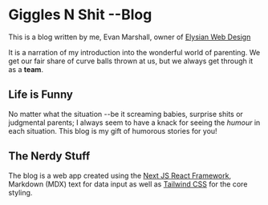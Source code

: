 # Giggles N Shit --Blog

This is a blog written by me, Evan Marshall, owner of [Elysian Web Design](https://elysianwebdesign.com/)

It is a narration of my introduction into the wonderful world of parenting. We get our fair share of curve balls thrown at us, but we always get through it as a **team**.

## Life is Funny

No matter what the situation --be it screaming babies, surprise shits or judgmental parents; I always seem to have a knack for seeing the _humour_ in each situation. This blog is my gift of humorous stories for you!

## The Nerdy Stuff

The blog is a web app created using the [Next JS React Framework](https://nextjs.org/), Markdown (MDX) text for data input as well as [Tailwind CSS](https://tailwindcss.com/) for the core styling.
